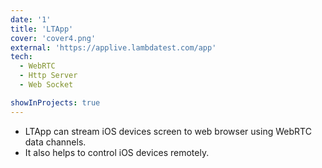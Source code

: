 ```yaml
---
date: '1'
title: 'LTApp'
cover: 'cover4.png'
external: 'https://applive.lambdatest.com/app'
tech:
  - WebRTC
  - Http Server
  - Web Socket

showInProjects: true
---
```


- LTApp can stream iOS devices screen to web browser using WebRTC data channels.
- It also helps to control iOS devices remotely.
